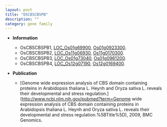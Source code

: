 ```yaml
---
layout: post
title: "OSCBSCBSPB"
description: ""
category: gene family
---
```


* **Information**  
    + OsCBSCBSPB1, [LOC_Os01g69900](http://rice.plantbiology.msu.edu/cgi-bin/ORF_infopage.cgi?orf=LOC_Os01g69900), [Os01g0923300](http://rapdb.dna.affrc.go.jp/viewer/gbrowse_details/irgsp1?name=Os01g0923300).
    + OsCBSCBSPB2, [LOC_Os11g06930](http://rice.plantbiology.msu.edu/cgi-bin/ORF_infopage.cgi?orf=LOC_Os11g06930), [Os11g0170300](http://rapdb.dna.affrc.go.jp/viewer/gbrowse_details/irgsp1?name=Os11g0170300).
    + OsCBSCBSPB3, [LOC_Os01g73040](http://rice.plantbiology.msu.edu/cgi-bin/ORF_infopage.cgi?orf=LOC_Os01g73040), [Os01g0961200](http://rapdb.dna.affrc.go.jp/viewer/gbrowse_details/irgsp1?name=Os01g0961200).
    + OsCBSCBSPB4, [LOC_Os12g07190](http://rice.plantbiology.msu.edu/cgi-bin/ORF_infopage.cgi?orf=LOC_Os12g07190), [Os12g0169400](http://rapdb.dna.affrc.go.jp/viewer/gbrowse_details/irgsp1?name=Os12g0169400).

* **Publication**  
    + [Genome wide expression analysis of CBS domain containing proteins in Arabidopsis thaliana L. Heynh and Oryza sativa L. reveals their developmental and stress regulation.](http://www.ncbi.nlm.nih.gov/pubmed?term=Genome wide expression analysis of CBS domain containing proteins in Arabidopsis thaliana L. Heynh and Oryza sativa L. reveals their developmental and stress regulation.%5BTitle%5D), 2009, BMC Genomics.


